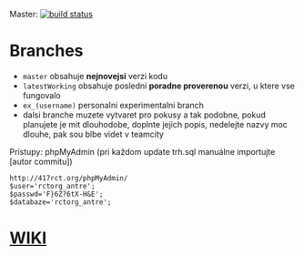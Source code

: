 Master: [![build status](https://ci.gitlab.com/projects/2263/status.png?ref=master)](https://ci.gitlab.com/projects/2263?ref=master)
# Branches
* `master` obsahuje **nejnovejsi** verzi kodu
* `latestWorking` obsahuje posledni **poradne proverenou** verzi, u ktere vse fungovalo
* `ex_(username)` personalni experimentalni branch
* dalsi branche muzete vytvaret pro pokusy a tak podobne, pokud planujete je mit dlouhodobe, doplnte jejich popis, nedelejte nazvy moc dlouhe, pak sou blbe videt v teamcity

Prístupy:
phpMyAdmin (pri každom update trh.sql manuálne importujte [autor commitu])
```
http://417rct.org/phpMyAdmin/
$user='rctorg_antre';
$passwd='F}6Z?6tX-H&E';
$databaze='rctorg_antre';
```

# [WIKI](wikis/home)